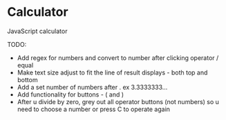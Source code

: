 # Calculator
JavaScript calculator

TODO:

- Add regex for numbers and convert to number after clicking operator / equal
- Make text size adjust to fit the line of result displays - both top and bottom
- Add a set number of numbers after . ex 3.3333333...
- Add functionality for buttons - ( and )
- After u divide by zero, grey out all operator buttons (not numbers) so u need to choose a number or press C to operate again
